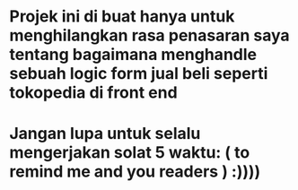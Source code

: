 # Projek ini di buat hanya untuk menghilangkan rasa penasaran saya tentang bagaimana menghandle sebuah logic form jual beli seperti tokopedia di front end
# Jangan lupa untuk selalu mengerjakan solat 5 waktu: ( to remind me and you readers ) :))))
